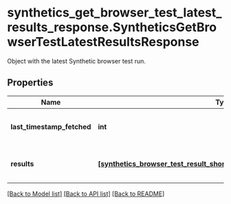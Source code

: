 # synthetics_get_browser_test_latest_results_response.SyntheticsGetBrowserTestLatestResultsResponse

Object with the latest Synthetic browser test run.
## Properties
Name | Type | Description | Notes
------------ | ------------- | ------------- | -------------
**last_timestamp_fetched** | **int** | Timestamp of the latest browser test run. | [optional] 
**results** | [**[synthetics_browser_test_result_short.SyntheticsBrowserTestResultShort]**](SyntheticsBrowserTestResultShort.md) | Result of the latest browser test run. | [optional] 

[[Back to Model list]](../README.md#documentation-for-models) [[Back to API list]](../README.md#documentation-for-api-endpoints) [[Back to README]](../README.md)


